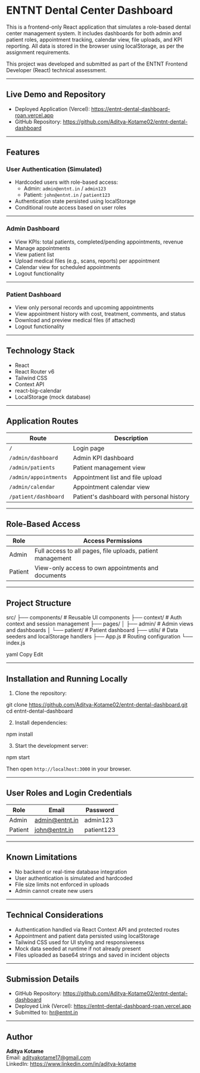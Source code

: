 # ENTNT Dental Center Dashboard

This is a frontend-only React application that simulates a role-based dental center management system. It includes dashboards for both admin and patient roles, appointment tracking, calendar view, file uploads, and KPI reporting. All data is stored in the browser using localStorage, as per the assignment requirements.

This project was developed and submitted as part of the ENTNT Frontend Developer (React) technical assessment.

---

## Live Demo and Repository

- Deployed Application (Vercel): https://entnt-dental-dashboard-roan.vercel.app  
- GitHub Repository: https://github.com/Aditya-Kotame02/entnt-dental-dashboard

---

## Features

### User Authentication (Simulated)

- Hardcoded users with role-based access:
  - Admin: `admin@entnt.in` / `admin123`
  - Patient: `john@entnt.in` / `patient123`
- Authentication state persisted using localStorage
- Conditional route access based on user roles

---

### Admin Dashboard

- View KPIs: total patients, completed/pending appointments, revenue
- Manage appointments
- View patient list
- Upload medical files (e.g., scans, reports) per appointment
- Calendar view for scheduled appointments
- Logout functionality

---

### Patient Dashboard

- View only personal records and upcoming appointments
- View appointment history with cost, treatment, comments, and status
- Download and preview medical files (if attached)
- Logout functionality

---

## Technology Stack

- React
- React Router v6
- Tailwind CSS
- Context API
- react-big-calendar
- LocalStorage (mock database)

---

## Application Routes

| Route                  | Description                                    |
|------------------------|------------------------------------------------|
| `/`                    | Login page                                     |
| `/admin/dashboard`     | Admin KPI dashboard                            |
| `/admin/patients`      | Patient management view                        |
| `/admin/appointments`  | Appointment list and file upload               |
| `/admin/calendar`      | Appointment calendar view                      |
| `/patient/dashboard`   | Patient's dashboard with personal history      |

---

## Role-Based Access

| Role    | Access Permissions                                         |
|---------|------------------------------------------------------------|
| Admin   | Full access to all pages, file uploads, patient management |
| Patient | View-only access to own appointments and documents         |

---

## Project Structure

src/
├── components/ # Reusable UI components
├── context/ # Auth context and session management
├── pages/
│ ├── admin/ # Admin views and dashboards
│ └── patient/ # Patient dashboard
├── utils/ # Data seeders and localStorage handlers
├── App.js # Routing configuration
└── index.js

yaml
Copy
Edit

---

## Installation and Running Locally

1. Clone the repository:

git clone https://github.com/Aditya-Kotame02/entnt-dental-dashboard.git
cd entnt-dental-dashboard

2. Install dependencies:

npm install

3. Start the development server:

npm start

Then open `http://localhost:3000` in your browser.

---

## User Roles and Login Credentials

| Role    | Email             | Password     |
|---------|-------------------|--------------|
| Admin   | admin@entnt.in    | admin123     |
| Patient | john@entnt.in     | patient123   |

---

## Known Limitations

- No backend or real-time database integration
- User authentication is simulated and hardcoded
- File size limits not enforced in uploads
- Admin cannot create new users

---

## Technical Considerations

- Authentication handled via React Context API and protected routes
- Appointment and patient data persisted using localStorage
- Tailwind CSS used for UI styling and responsiveness
- Mock data seeded at runtime if not already present
- Files uploaded as base64 strings and saved in incident objects

---

## Submission Details

- GitHub Repository: https://github.com/Aditya-Kotame02/entnt-dental-dashboard  
- Deployed Link (Vercel): https://entnt-dental-dashboard-roan.vercel.app  
- Submitted to: hr@entnt.in

---

## Author

**Aditya Kotame**  
Email: adityakotame17@gmail.com  
LinkedIn: https://www.linkedin.com/in/aditya-kotame
